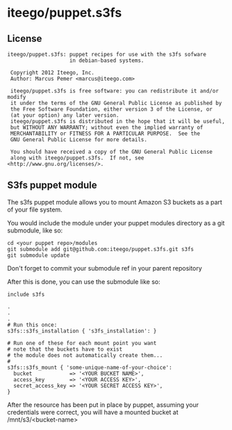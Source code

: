 # iteego/puppet.s3fs
## License
    iteego/puppet.s3fs: puppet recipes for use with the s3fs sofware
                        in debian-based systems.
    
     Copyright 2012 Iteego, Inc.
     Author: Marcus Pemer <marcus@iteego.com>
    
     iteego/puppet.s3fs is free software: you can redistribute it and/or modify
     it under the terms of the GNU General Public License as published by
     the Free Software Foundation, either version 3 of the License, or
     (at your option) any later version.
     iteego/puppet.s3fs is distributed in the hope that it will be useful,
     but WITHOUT ANY WARRANTY; without even the implied warranty of
     MERCHANTABILITY or FITNESS FOR A PARTICULAR PURPOSE.  See the
     GNU General Public License for more details.
    
     You should have received a copy of the GNU General Public License
     along with iteego/puppet.s3fs.  If not, see <http://www.gnu.org/licenses/>.
    

## S3fs puppet module

The s3fs puppet module allows you to mount Amazon S3 buckets
as a part of your file system.

You would include the module under your puppet modules directory
as a git submodule, like so:

    cd <your puppet repo>/modules
    git submodule add git@github.com:iteego/puppet.s3fs.git s3fs
    git submodule update

Don't forget to commit your submodule ref in your parent repository

After this is done, you can use the submodule like so:

    include s3fs

    .
    .
    .
    # Run this once:
    s3fs::s3fs_installation { 's3fs_installation': }

    # Run one of these for each mount point you want
    # note that the buckets have to exist
    # the module does not automatically create them...
    #
    s3fs::s3fs_mount { 'some-unique-name-of-your-choice':
      bucket            => '<YOUR BUCKET NAME>',
      access_key        => '<YOUR ACCESS KEY>',
      secret_access_key => '<YOUR SECRET ACCESS KEY>',
    }

After the resource has been put in place by puppet, assuming your credentials
were correct, you will have a mounted bucket at /mnt/s3/\<bucket-name\>
